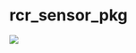 # rcr_sensor_pkg
[![](https://github.com/calm0815/rcr_sensor_pkg/workflows/CI/badge.svg)](https://github.com/calm0815/rcr_sensor_pkg/actions)
